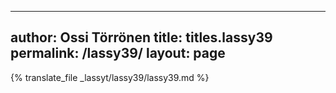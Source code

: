 
---
author: Ossi Törrönen
title: titles.lassy39
permalink: /lassy39/
layout: page
---
{% translate_file _lassyt/lassy39/lassy39.md %}
